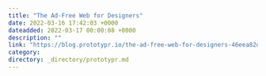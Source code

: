 ```yaml
---
title: "The Ad-Free Web for Designers"
date: 2022-03-16 17:42:03 +0000
dateadded: 2022-03-17 00:00:08 +0000
description: ""
link: "https://blog.prototypr.io/the-ad-free-web-for-designers-46eea82d1a69?source=rss----eb297ea1161a---4"
category:
directory: _directory/prototypr.md
---
```

